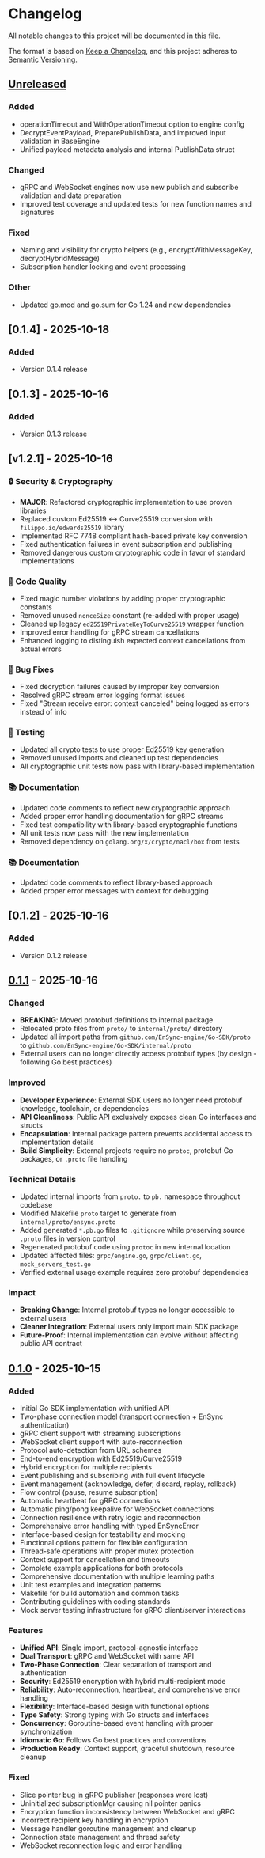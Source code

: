 # Changelog

All notable changes to this project will be documented in this file.

The format is based on [Keep a Changelog](https://keepachangelog.com/en/1.0.0/),
and this project adheres to [Semantic Versioning](https://semver.org/spec/v2.0.0.html).

## [Unreleased]

### Added
- operationTimeout and WithOperationTimeout option to engine config
- DecryptEventPayload, PreparePublishData, and improved input validation in BaseEngine
- Unified payload metadata analysis and internal PublishData struct

### Changed
- gRPC and WebSocket engines now use new publish and subscribe validation and data preparation
- Improved test coverage and updated tests for new function names and signatures

### Fixed
- Naming and visibility for crypto helpers (e.g., encryptWithMessageKey, decryptHybridMessage)
- Subscription handler locking and event processing

### Other
- Updated go.mod and go.sum for Go 1.24 and new dependencies

## [0.1.4] - 2025-10-18

### Added
- Version 0.1.4 release


## [0.1.3] - 2025-10-16

### Added
- Version 0.1.3 release


## [v1.2.1] - 2025-10-16

### 🔒 Security & Cryptography
- **MAJOR**: Refactored cryptographic implementation to use proven libraries
- Replaced custom Ed25519 ↔ Curve25519 conversion with `filippo.io/edwards25519` library
- Implemented RFC 7748 compliant hash-based private key conversion
- Fixed authentication failures in event subscription and publishing
- Removed dangerous custom cryptographic code in favor of standard implementations

### 🧹 Code Quality
- Fixed magic number violations by adding proper cryptographic constants
- Removed unused `nonceSize` constant (re-added with proper usage)
- Cleaned up legacy `ed25519PrivateKeyToCurve25519` wrapper function
- Improved error handling for gRPC stream cancellations
- Enhanced logging to distinguish expected context cancellations from actual errors

### 🐛 Bug Fixes
- Fixed decryption failures caused by improper key conversion
- Resolved gRPC stream error logging format issues
- Fixed "Stream receive error: context canceled" being logged as errors instead of info

### 🧪 Testing
- Updated all crypto tests to use proper Ed25519 key generation
- Removed unused imports and cleaned up test dependencies
- All cryptographic unit tests now pass with library-based implementation

### 📚 Documentation
- Updated code comments to reflect new cryptographic approach
- Added proper error handling documentation for gRPC streams
- Fixed test compatibility with library-based cryptographic functions
- All unit tests now pass with the new implementation
- Removed dependency on `golang.org/x/crypto/nacl/box` from tests

### 📚 Documentation
- Updated code comments to reflect library-based approach
- Added proper error messages with context for debugging

## [0.1.2] - 2025-10-16

### Added
- Version 0.1.2 release


## [0.1.1] - 2025-10-16

### Changed
- **BREAKING**: Moved protobuf definitions to internal package
- Relocated proto files from `proto/` to `internal/proto/` directory
- Updated all import paths from `github.com/EnSync-engine/Go-SDK/proto` to `github.com/EnSync-engine/Go-SDK/internal/proto`
- External users can no longer directly access protobuf types (by design - following Go best practices)

### Improved
- **Developer Experience**: External SDK users no longer need protobuf knowledge, toolchain, or dependencies
- **API Cleanliness**: Public API exclusively exposes clean Go interfaces and structs
- **Encapsulation**: Internal package pattern prevents accidental access to implementation details
- **Build Simplicity**: External projects require no `protoc`, protobuf Go packages, or `.proto` file handling

### Technical Details
- Updated internal imports from `proto.` to `pb.` namespace throughout codebase
- Modified Makefile `proto` target to generate from `internal/proto/ensync.proto`
- Added generated `*.pb.go` files to `.gitignore` while preserving source `.proto` files in version control
- Regenerated protobuf code using `protoc` in new internal location
- Updated affected files: `grpc/engine.go`, `grpc/client.go`, `mock_servers_test.go`
- Verified external usage example requires zero protobuf dependencies

### Impact
- **Breaking Change**: Internal protobuf types no longer accessible to external users
- **Cleaner Integration**: External users only import main SDK package
- **Future-Proof**: Internal implementation can evolve without affecting public API contract

## [0.1.0] - 2025-10-15

### Added
- Initial Go SDK implementation with unified API
- Two-phase connection model (transport connection + EnSync authentication)
- gRPC client support with streaming subscriptions
- WebSocket client support with auto-reconnection
- Protocol auto-detection from URL schemes
- End-to-end encryption with Ed25519/Curve25519
- Hybrid encryption for multiple recipients
- Event publishing and subscribing with full event lifecycle
- Event management (acknowledge, defer, discard, replay, rollback)
- Flow control (pause, resume subscription)
- Automatic heartbeat for gRPC connections
- Automatic ping/pong keepalive for WebSocket connections
- Connection resilience with retry logic and reconnection
- Comprehensive error handling with typed EnSyncError
- Interface-based design for testability and mocking
- Functional options pattern for flexible configuration
- Thread-safe operations with proper mutex protection
- Context support for cancellation and timeouts
- Complete example applications for both protocols
- Comprehensive documentation with multiple learning paths
- Unit test examples and integration patterns
- Makefile for build automation and common tasks
- Contributing guidelines with coding standards
- Mock server testing infrastructure for gRPC client/server interactions

### Features
- **Unified API**: Single import, protocol-agnostic interface
- **Dual Transport**: gRPC and WebSocket with same API
- **Two-Phase Connection**: Clear separation of transport and authentication
- **Security**: Ed25519 encryption with hybrid multi-recipient mode
- **Reliability**: Auto-reconnection, heartbeat, and comprehensive error handling
- **Flexibility**: Interface-based design with functional options
- **Type Safety**: Strong typing with Go structs and interfaces
- **Concurrency**: Goroutine-based event handling with proper synchronization
- **Idiomatic Go**: Follows Go best practices and conventions
- **Production Ready**: Context support, graceful shutdown, resource cleanup

### Fixed
- Slice pointer bug in gRPC publisher (responses were lost)
- Uninitialized subscriptionMgr causing nil pointer panics  
- Encryption function inconsistency between WebSocket and gRPC
- Incorrect recipient key handling in encryption
- Message handler goroutine management and cleanup
- Connection state management and thread safety
- WebSocket reconnection logic and error handling

[Unreleased]: https://github.com/EnSync-engine/Go-SDK/compare/v0.1.1...HEAD
[0.1.1]: https://github.com/EnSync-engine/Go-SDK/compare/v0.1.0...v0.1.1
[0.1.0]: https://github.com/EnSync-engine/Go-SDK/releases/tag/v0.1.0